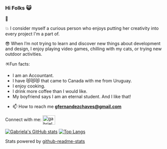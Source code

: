 ### Hi Folks 😺

<!--
**Aleirbag04/Aleirbag04** is a ✨ _special_ ✨ repository because its `README.md` (this file) appears on your GitHub profile.

Here are some ideas to get you started:

- 🔭 I’m currently working on ...
- 🌱 I’m currently learning ...
- 👯 I’m looking to collaborate on ...
- 🤔 I’m looking for help with ...
- 💬 Ask me about ...
- 📫 How to reach me: ...
- 😄 Pronouns: ...
- ⚡ Fun fact: ...
-->

👩

💥 I consider myself a curious person who enjoys putting her creativity into every project I'm a part of.

😎 When I’m not trying to learn and discover new things about development and design, I enjoy playing video games, chilling with my cats, or trying new outdoor activities.

🪅Fun facts:
<ul>
      <li>I am an Accountant.</li>
      <li>I have 😻😻😻 that came to Canada with me from Uruguay. </li>
      <li>I enjoy cooking.</li>
      <li>I drink more coffee than I would like.</li>
      <li>My boyfriend says I am an eternal student. And I like that!</li>
</ul>

- 📫 How to reach me **gfernandezchaves@gmail.com**


<p align="left">Connect with me: <a href="https://linkedin.com/in/gabrielafchaves" target="blank"><img align="center" src="https://raw.githubusercontent.com/rahuldkjain/github-profile-readme-generator/master/src/images/icons/Social/linked-in-alt.svg" alt="gabrielafchaves" height="30" width="40" /></a> </p>





[![Gabriela's GitHub stats](https://github-readme-stats.vercel.app/api?username=Aleirbag04&count_private=true&show_icons=true&theme=cobalt)](https://github.com/anuraghazra/github-readme-stats)
[![Top Langs](https://github-readme-stats.vercel.app/api/top-langs/?username=Aleirbag04&theme=cobalt&hide=scss&layout=compact)](https://github.com/anuraghazra/github-readme-stats)

Stats powered by [github-readme-stats](https://github.com/anuraghazra/github-readme-stats)



